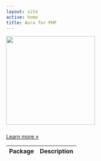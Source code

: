 ```yaml
---
layout: site
active: home
title: Aura for PHP
---
```


<div class="hero-unit">
    <div class="hero-logo">
        <img src="img/aura-logo-black.png" width="240" height="240" />
        <h3 id="adjectives"></h3>
        <script src="/js/adjectives.js" type="text/javascript"></script>
        <p><a class="btn btn-primary btn-large" href="/about">Learn more &raquo;</a></p>
    </div>
</div>

<div class="row">
    <div class="span12">
        <table id="packages">
            <thead><tr>
                <th>Package</th>
                <th>Description</th>
            </tr></thead>
        </table>
        <script src="/js/packages.js" type="text/javascript"></script>
    </div>
</div>

